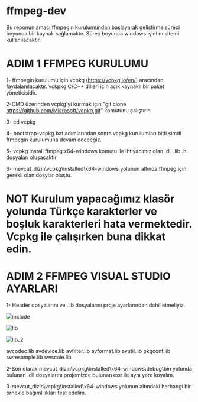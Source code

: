 # ffmpeg-dev

Bu reponun amacı ffmpegin kurulumundan başlayarak geliştirme süreci boyunca bir kaynak sağlamaktır.
Süreç boyunca windows işletim sitemi kullanılacaktır.

# ADIM 1 FFMPEG KURULUMU

1- ffmpegin kurulumu için vcpkg (https://vcpkg.io/en/) aracından faydalanılacaktır.
vckpkg C/C++ dilleri için açık kaynaklı bir paket yöneticisidir.

2-CMD üzerinden vcpkg'yi kurmak için 
"git clone https://github.com/Microsoft/vcpkg.git" komutunu çalıştırın

3- cd vcpkg

4- bootstrap-vcpkg.bat adımlarından sonra vcpkg kurulumları bitti şimdi ffmpegin kurulumuna devam edeceğiz.

5- vcpkg install ffmpeg:x64-windows komutu ile ihtiyacımız olan .dll .lib .h dosyaları oluşacaktır

6- mevcut_dizin\vcpkg\installed\x64-windows yolunun altında ffmpeg için gerekli olan dosylar oluştu.

# NOT Kurulum yapacağımız klasör yolunda Türkçe karakterler ve boşluk karakterleri hata vermektedir. Vcpkg ile çalışırken buna dikkat edin. 

# ADIM 2 FFMPEG VISUAL STUDIO AYARLARI

1- Header dosyalarını ve .lib dosyalarını proje ayarlarından dahil etmeliyiz.

![include](https://github.com/canerteyfik/ffmpeg-dev/assets/74292890/a0c0a3f3-57c0-4c83-86af-0e5993fcfae9)

![lib](https://github.com/canerteyfik/ffmpeg-dev/assets/74292890/c4eb6b40-34a9-476f-999e-22dc5fb6ba32)

![lib_2](https://github.com/canerteyfik/ffmpeg-dev/assets/74292890/3d634eeb-9310-4c05-a7c4-53396e498693)

avcodec.lib
avdevice.lib
avfilter.lib
avformat.lib
avutil.lib
pkgconf.lib
swresample.lib
swscale.lib

2-Son olarak mevcut_dizin\vcpkg\installed\x64-windows\debug\bin yolunda bulunan .dll dosyalarını projemizde bulunan exe ile aynı yere koyalım.

3-mevcut_dizin\vcpkg\installed\x64-windows yolunun altındaki herhangi bir örnekle bağımlılıkları test edelim.








